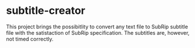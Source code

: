 # subtitle-creator
This project brings the possibitlity to convert any text file to SubRip subtitle file with the satistaction of SubRip specification. The subtitles are, however, not timed correctly.

